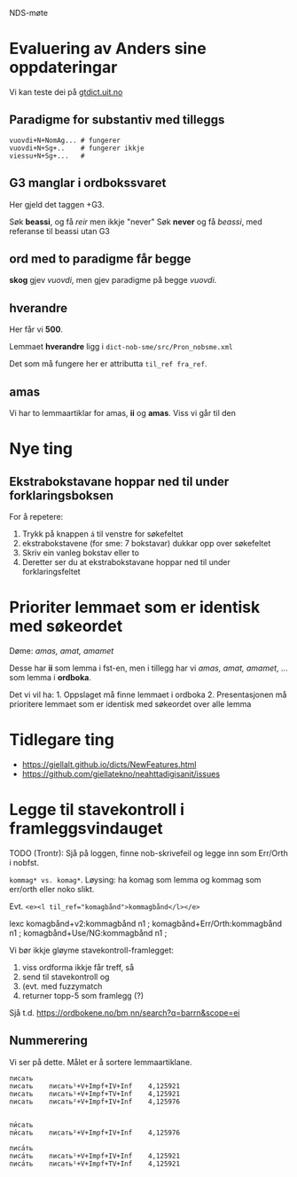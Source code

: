 NDS-møte

# Evaluering av Anders sine oppdateringar

Vi kan teste dei på [gtdict.uit.no](http://gtdict.uit.no)

## Paradigme for substantiv med tilleggs

```text
vuovdi+N+NomAg... # fungerer
vuovdi+N+Sg+..    # fungerer ikkje
viessu+N+Sg+...   #
```

## G3 manglar i ordbokssvaret

Her gjeld det taggen +G3.

Søk **beassi**, og få _reir_ men ikkje "never"
Søk **never** og få _beassi_, med referanse til beassi utan G3

## ord med to paradigme får begge

**skog** gjev _vuovdi_, men gjev paradigme på begge _vuovdi_.

## hverandre

Her får vi **500**.

Lemmaet **hverandre** ligg i `dict-nob-sme/src/Pron_nobsme.xml`

Det som må fungere her er attributta `til_ref fra_ref`.

## amas

Vi har to lemmaartiklar for amas, **ii** og **amas**. Viss vi går til den

# Nye ting

## Ekstrabokstavane hoppar ned til under forklaringsboksen

For å repetere:

1. Trykk på knappen `á` til venstre for søkefeltet
2. ekstrabokstavene (for sme: 7 bokstavar) dukkar opp over søkefeltet
3. Skriv ein vanleg bokstav eller to
4. Deretter ser du at ekstrabokstavane hoppar ned til under forklaringsfeltet

# Prioriter lemmaet som er identisk med søkeordet

Døme: _amas, amat, amamet_

Desse har **ii** som lemma i fst-en, men i tillegg har vi _amas, amat, amamet_, ... som lemma i **ordboka**.

Det vi vil ha: 1. Oppslaget må finne lemmaet i ordboka 2. Presentasjonen må prioritere lemmaet som er identisk med søkeordet over alle lemma

# Tidlegare ting

- <https://giellalt.github.io/dicts/NewFeatures.html>
- <https://github.com/giellatekno/neahttadigisanit/issues>

# Legge til stavekontroll i framleggsvindauget

TODO (Trontr): Sjå på loggen, finne nob-skrivefeil og legge inn som Err/Orth i nobfst.

`kommag* vs. komag*`. Løysing: ha komag som lemma og kommag som err/orth eller noko slikt.

Evt.
`<e><l til_ref="komagbånd">kommagbånd</l></e>`

lexc
komagbånd+v2:kommagbånd n1 ;
komagbånd+Err/Orth:kommagbånd n1 ;
komagbånd+Use/NG:kommagbånd n1 ;

Vi bør ikkje gløyme stavekontroll-framlegget:

1. viss ordforma ikkje får treff, så
2. send til stavekontroll og
3. (evt. med fuzzymatch
4. returner topp-5 som framlegg (?)

Sjå t.d. <https://ordbokene.no/bm,nn/search?q=barrn&scope=ei>

## Nummerering

Vi ser på dette. Målet er å sortere lemmaartiklane.

```text
писать
писать    писать¹+V+Impf+IV+Inf    4,125921
писать    писать¹+V+Impf+TV+Inf    4,125921
писать    писать²+V+Impf+IV+Inf    4,125976


пи́сать
пи́сать    писать²+V+Impf+IV+Inf    4,125976

писа́ть
писа́ть    писать¹+V+Impf+IV+Inf    4,125921
писа́ть    писать¹+V+Impf+TV+Inf    4,125921

```
